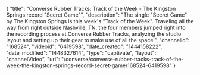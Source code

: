 {
    "title": "Converse Rubber Tracks: Track of the Week - The Kingston Springs record \"Secret Game\"",
    "description": "The single \"Secret Game\" by The Kingston Springs is this week's \"Track of the Week\". Traveling all the way from right outside Nashville, TN, the four members jumped right into the recording process at Converse Rubber Tracks, analyzing the studio layout and setting up their gear to make use of all the space.",
    "channelid": "168524",
    "videoid": "6419598",
    "date_created": "1444158222",
    "date_modified": "1448327614",
    "type": "captivate",
    "layout": "channelVideo",
    "url": "\/converse\/converse-rubber-tracks-track-of-the-week-the-kingston-springs-record-secret-game\/168524-6419598"
}